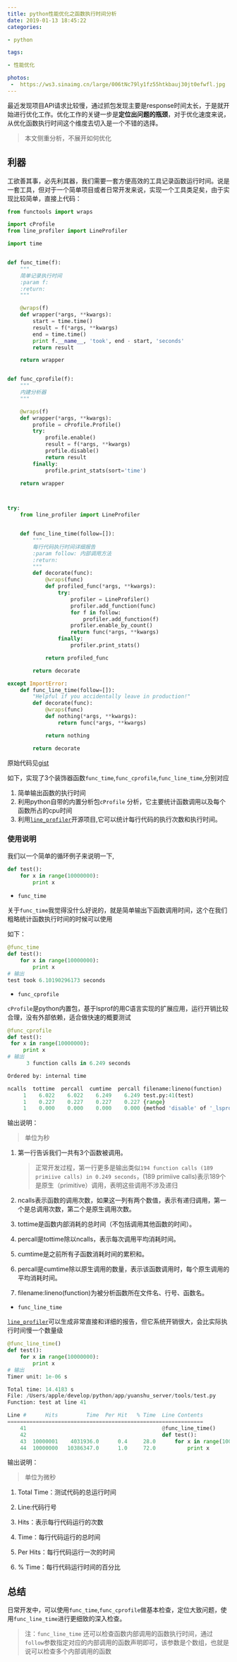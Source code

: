 ```yaml
---
title: python性能优化之函数执行时间分析
date: 2019-01-13 18:45:22
categories:

- python

tags:

- 性能优化

photos:
 -  https://ws3.sinaimg.cn/large/006tNc79ly1fz55htkbauj30jt0efwfl.jpg
---
```

最近发现项目API请求比较慢，通过抓包发现主要是response时间太长，于是就开始进行优化工作。优化工作的关键一步是**定位出问题的瓶颈**，对于优化速度来说，从优化函数执行时间这个维度去切入是一个不错的选择。

> 本文侧重分析，不展开如何优化

## 利器

工欲善其事，必先利其器，我们需要一套方便高效的工具记录函数运行时间。说是一套工具，但对于一个简单项目或者日常开发来说，实现一个工具类足矣，由于实现比较简单，直接上代码：

```python
from functools import wraps

import cProfile
from line_profiler import LineProfiler

import time


def func_time(f):
    """
    简单记录执行时间
    :param f:
    :return:
    """

    @wraps(f)
    def wrapper(*args, **kwargs):
        start = time.time()
        result = f(*args, **kwargs)
        end = time.time()
        print f.__name__, 'took', end - start, 'seconds'
        return result

    return wrapper


def func_cprofile(f):
    """
    内建分析器
    """

    @wraps(f)
    def wrapper(*args, **kwargs):
        profile = cProfile.Profile()
        try:
            profile.enable()
            result = f(*args, **kwargs)
            profile.disable()
            return result
        finally:
            profile.print_stats(sort='time')

    return wrapper



try:
    from line_profiler import LineProfiler


    def func_line_time(follow=[]):
        """
        每行代码执行时间详细报告
        :param follow: 内部调用方法
        :return:
        """
        def decorate(func):
            @wraps(func)
            def profiled_func(*args, **kwargs):
                try:
                    profiler = LineProfiler()
                    profiler.add_function(func)
                    for f in follow:
                        profiler.add_function(f)
                    profiler.enable_by_count()
                    return func(*args, **kwargs)
                finally:
                    profiler.print_stats()

            return profiled_func

        return decorate

except ImportError:
    def func_line_time(follow=[]):
        "Helpful if you accidentally leave in production!"
        def decorate(func):
            @wraps(func)
            def nothing(*args, **kwargs):
                return func(*args, **kwargs)

            return nothing

        return decorate
```

原始代码见[gist](https://gist.github.com/adisonhuang/77f94b304c66a2c251dcbc8b5866c5b9)

如下，实现了3个装饰器函数`func_time`,`func_cprofile`,`func_line_time`,分别对应

1. 简单输出函数的执行时间
2. 利用python自带的内置分析包`cProfile` 分析，它主要统计函数调用以及每个函数所占的cpu时间
3. 利用[`line_profiler`](https://github.com/rkern/line_profiler)开源项目,它可以统计每行代码的执行次数和执行时间。

### 使用说明

我们以一个简单的循环例子来说明一下,

```python
def test():
    for x in range(10000000):
        print x
```

* `func_time`

关于`func_time`我觉得没什么好说的，就是简单输出下函数调用时间，这个在我们粗略统计函数执行时间的时候可以使用

如下：

```python
@func_time
def test():
    for x in range(10000000):
        print x
# 输出
test took 6.10190296173 seconds
```

* `func_cprofile`

`cProfile`是python内置包，基于lsprof的用C语言实现的扩展应用，运行开销比较合理，没有外部依赖，适合做快速的概要测试

   ```python
@func_cprofile
def test():
    for x in range(10000000):
        print x
# 输出
         3 function calls in 6.249 seconds

   Ordered by: internal time

   ncalls  tottime  percall  cumtime  percall filename:lineno(function)
        1    6.022    6.022    6.249    6.249 test.py:41(test)
        1    0.227    0.227    0.227    0.227 {range}
        1    0.000    0.000    0.000    0.000 {method 'disable' of '_lsprof.Profiler' objects}
   ```
输出说明：

> 单位为秒

1. 第一行告诉我们一共有3个函数被调用。

   > 正常开发过程，第一行更多是输出类似`194 function calls (189 primiive calls) in 0.249 seconds`，(189 primiive calls)表示189个是原生（primitive）调用，表明这些调用不涉及递归

2. ncalls表示函数的调用次数，如果这一列有两个数值，表示有递归调用，第一个是总调用次数，第二个是原生调用次数。

3. tottime是函数内部消耗的总时间（不包括调用其他函数的时间）。

4. percall是tottime除以ncalls，表示每次调用平均消耗时间。

5. cumtime是之前所有子函数消耗时间的累积和。

6. percall是cumtime除以原生调用的数量，表示该函数调用时，每个原生调用的平均消耗时间。

7. filename:lineno(function)为被分析函数所在文件名、行号、函数名。

* `func_line_time`

[`line_profiler`](https://github.com/rkern/line_profiler)可以生成非常直接和详细的报告，但它系统开销很大，会比实际执行时间慢一个数量级

```python
@func_line_time()
def test():
    for x in range(10000000):
        print x
# 输出
Timer unit: 1e-06 s

Total time: 14.4183 s
File: /Users/apple/develop/python/app/yuanshu_server/tools/test.py
Function: test at line 41

Line #      Hits         Time  Per Hit   % Time  Line Contents
==============================================================
    41                                           @func_line_time()
    42                                           def test():
    43  10000001    4031936.0      0.4     28.0      for x in range(10000000):
    44  10000000   10386347.0      1.0     72.0          print x
```

输出说明：

> 单位为微秒

1. Total Time：测试代码的总运行时间

2. Line:代码行号
3. Hits：表示每行代码运行的次数
4. Time：每行代码运行的总时间
5. Per Hits：每行代码运行一次的时间
6. % Time：每行代码运行时间的百分比

## 总结

日常开发中，可以使用`func_time`,`func_cprofile`做基本检查，定位大致问题，使用`func_line_time`进行更细致的深入检查。

> 注：`func_line_time` 还可以检查函数内部调用的函数执行时间，通过`follow`参数指定对应的内部调用的函数声明即可，该参数是个数组，也就是说可以检查多个内部调用的函数